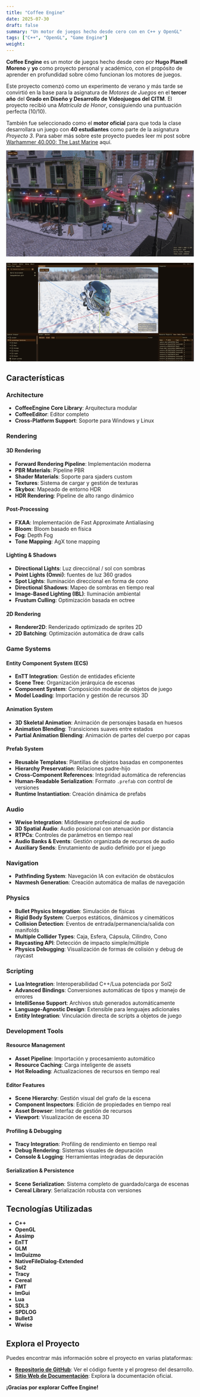 ```yaml
---
title: "Coffee Engine"
date: 2025-07-30
draft: false
summary: "Un motor de juegos hecho desde cero con en C++ y OpenGL"
tags: ["C++", "OpenGL", "Game Engine"]
weight:
---
```


**Coffee Engine** es un motor de juegos hecho desde cero por **Hugo Planell Moreno** y **yo** como proyecto personal y académico, con el propósito de aprender en profundidad sobre cómo funcionan los motores de juegos.

Este proyecto comenzó como un experimento de verano y más tarde se convirtió en la base para la asignatura de *Motores de Juegos* en el **tercer año** del **Grado en Diseño y Desarrollo de Videojuegos del CITM**. El proyecto recibió una *Matrícula de Honor*, consiguiendo una puntuación perfecta (10/10).

También fue seleccionado como el **motor oficial** para que toda la clase desarrollara un juego con **40 estudiantes** como parte de la asignatura *Proyecto 3*. Para saber más sobre este proyecto puedes leer mi post sobre [Warhammer 40.000: The Last Marine](/projects/w40k-tlm/) aquí.

![](img_1.webp)

![](img_2.png)

## Características

### **Architecture**
- **CoffeeEngine Core Library**: Arquitectura modular
- **CoffeeEditor**: Editor completo
- **Cross-Platform Support**: Soporte para Windows y Linux

### **Rendering**

#### **3D Rendering**
- **Forward Rendering Pipeline**: Implementación moderna
- **PBR Materials**: Pipeline PBR
- **Shader Materials**: Soporte para sjaders custom
- **Textures**: Sistema de cargar y gestión de texturas
- **Skybox**: Mapeado de entorno HDR
- **HDR Rendering**: Pipeline de alto rango dinámico

#### **Post-Processing**
- **FXAA**: Implementación de Fast Approximate Antialiasing
- **Bloom**: Bloom basado en física
- **Fog**: Depth Fog
- **Tone Mapping**: AgX tone mapping

#### **Lighting & Shadows**
- **Directional Lights**: Luz direcciónal / sol con sombras
- **Point Lights (Omni)**: fuentes de luz 360 grados
- **Spot Lights**: Iluminación direccional en forma de cono
- **Directional Shadows**: Mapeo de sombras en tiempo real
- **Image-Based Lighting (IBL)**: Iluminación ambiental
- **Frustum Culling**: Optimización basada en octree

#### **2D Rendering**
- **Renderer2D**: Renderizado optimizado de sprites 2D
- **2D Batching**: Optimización automática de draw calls

### **Game Systems**

#### **Entity Component System (ECS)**
- **EnTT Integration**: Gestión de entidades eficiente
- **Scene Tree**: Organización jerárquica de escenas
- **Component System**: Composición modular de objetos de juego
- **Model Loading**: Importación y gestión de recursos 3D

#### **Animation System**
- **3D Skeletal Animation**: Animación de personajes basada en huesos
- **Animation Blending**: Transiciones suaves entre estados
- **Partial Animation Blending**: Animación de partes del cuerpo por capas

#### **Prefab System**
- **Reusable Templates**: Plantillas de objetos basadas en componentes
- **Hierarchy Preservation**: Relaciones padre-hijo
- **Cross-Component References**: Integridad automática de referencias
- **Human-Readable Serialization**: Formato `.prefab` con control de versiones
- **Runtime Instantiation**: Creación dinámica de prefabs

### **Audio**
- **Wwise Integration**: Middleware profesional de audio
- **3D Spatial Audio**: Audio posicional con atenuación por distancia
- **RTPCs**: Controles de parámetros en tiempo real
- **Audio Banks & Events**: Gestión organizada de recursos de audio
- **Auxiliary Sends**: Enrutamiento de audio definido por el juego

### **Navigation**
- **Pathfinding System**: Navegación IA con evitación de obstáculos
- **Navmesh Generation**: Creación automática de mallas de navegación

### **Physics**
- **Bullet Physics Integration**: Simulación de físicas
- **Rigid Body System**: Cuerpos estáticos, dinámicos y cinemáticos
- **Collision Detection**: Eventos de entrada/permanencia/salida con manifolds
- **Multiple Collider Types**: Caja, Esfera, Cápsula, Cilindro, Cono
- **Raycasting API**: Detección de impacto simple/múltiple
- **Physics Debugging**: Visualización de formas de colisión y debug de raycast

### **Scripting**
- **Lua Integration**: Interoperabilidad C++/Lua potenciada por Sol2
- **Advanced Bindings**: Conversiones automáticas de tipos y manejo de errores
- **IntelliSense Support**: Archivos stub generados automáticamente
- **Language-Agnostic Design**: Extensible para lenguajes adicionales
- **Entity Integration**: Vinculación directa de scripts a objetos de juego

### **Development Tools**

#### **Resource Management**
- **Asset Pipeline**: Importación y procesamiento automático
- **Resource Caching**: Carga inteligente de assets
- **Hot Reloading**: Actualizaciones de recursos en tiempo real

#### **Editor Features**
- **Scene Hierarchy**: Gestión visual del grafo de la escena
- **Component Inspectors**: Edición de propiedades en tiempo real
- **Asset Browser**: Interfaz de gestión de recursos
- **Viewport**: Visualización de escena 3D

#### **Profiling & Debugging**
- **Tracy Integration**: Profiling de rendimiento en tiempo real
- **Debug Rendering**: Sistemas visuales de depuración
- **Console & Logging**: Herramientas integradas de depuración

#### **Serialization & Persistence**
- **Scene Serialization**: Sistema completo de guardado/carga de escenas
- **Cereal Library**: Serialización robusta con versiones

## Tecnologías Utilizadas

- **C++**
- **OpenGL**
- **Assimp**
- **EnTT**
- **GLM**
- **ImGuizmo**
- **NativeFileDialog-Extended**
- **Sol2**
- **Tracy**
- **Cereal**
- **FMT**
- **ImGui**
- **Lua**
- **SDL3**
- **SPDLOG**
- **Bullet3**
- **Wwise**

## **Explora el Proyecto**

Puedes encontrar más información sobre el proyecto en varias plataformas:

- [**Repositorio de GitHub**](https://github.com/Brewing-Team/Coffee-Engine): Ver el código fuente y el progreso del desarrollo.
- [**Sitio Web de Documentación**](https://brewing-team.github.io/Coffee-Engine/): Explora la documentación oficial.

**¡Gracias por explorar Coffee Engine!**
